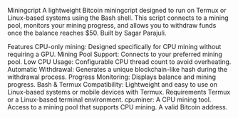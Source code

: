 Miningcript
A lightweight Bitcoin miningcript designed to run on Termux or Linux-based systems using the Bash shell. 
This script connects to a mining pool, monitors your mining progress, and allows you to withdraw funds once the balance reaches $50. 
Built by Sagar Parajuli.

Features
CPU-only mining: Designed specifically for CPU mining without requiring a GPU.
Mining Pool Support: Connects to your preferred mining pool.
Low CPU Usage: Configurable CPU thread count to avoid overheating.
Automatic Withdrawal: Generates a unique blockchain-like hash during the withdrawal process.
Progress Monitoring: Displays balance and mining progress.
Bash & Termux Compatibility: Lightweight and easy to use on Linux-based systems or mobile devices with Termux.
Requirements
Termux or a Linux-based terminal environment.
cpuminer: A CPU mining tool.
Access to a mining pool that supports CPU mining.
A valid Bitcoin address.
